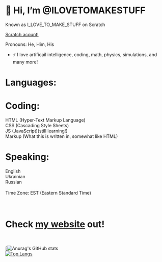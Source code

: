  # 👋 Hi, I’m @ILOVETOMAKESTUFF
Known as I_LOVE_TO_MAKE_STUFF on Scratch

<a href="https://scratch.mit.edu/users/I_LOVE_TO_MAKE_STUFF" target="_blank">Scratch acount!</a> <br>

Pronouns: He, Him, His
- ⚡ I love artificail intelligence, coding, math, physics, simulations, and many more!
# Languages:

# Coding:<br>
HTML (Hyper-Text Markup Language)<br>
CSS (Cascading Style Sheets)<br>
JS (JavaScript)(still learning!)<br>
Markup (What this is written in, somewhat like HTML)<br>

# Speaking:<br>
English<br>
Ukrainian<br>
Russian<br>
<br>Time Zone: EST (Eastern Standard Time)
<br>

# <br>Check <a href="https://ilovetomakestuff.github.io/" target="_blank">my website</a> out!
<br>

[![Anurag's GitHub stats](https://github-readme-stats.vercel.app/api?username=ILOVETOMAKESTUFF&show_icons=true&theme=dark)<br>
[![Top Langs](https://github-readme-stats.vercel.app/api/top-langs/?username=ILOVETOMAKESTUFF&theme=dark)](https://github.com/anuraghazra/github-readme-stats)


<!---
ILOVETOMAKESTUFF/ILOVETOMAKESTUFF is a ✨ special ✨ repository because its `README.md` (this file) appears on your GitHub profile.
You can click the Preview link to take a look at your changes.
--->
